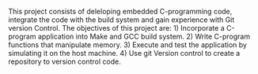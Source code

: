 This project consists of deleloping embedded C-programming code, integrate the code with the build system and gain experience with Git version Control.
The objectives of this project are:
    1) Incorporate a C-program application into Make and GCC build system.
    2) Write C-program functions that manipulate memory.
    3) Execute and test the application by simulating it on the host machine.
    4) Use git Version control to create a repository to version control code.
